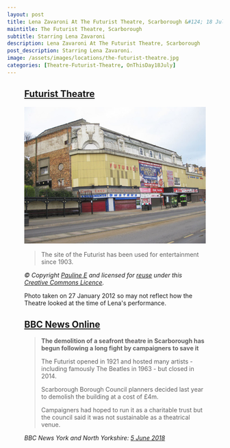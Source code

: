 ```yaml
---
layout: post
title: Lena Zavaroni At The Futurist Theatre, Scarborough &#124; 18 July 1976
maintitle: The Futurist Theatre, Scarborough
subtitle: Starring Lena Zavaroni
description: Lena Zavaroni At The Futurist Theatre, Scarborough
post_description: Starring Lena Zavaroni.
image: /assets/images/locations/the-futurist-theatre.jpg
categories: [Theatre-Futurist-Theatre, OnThisDay18July]
---
```


<figure class="fig3">
<div class="CardLayout">
<div class="CardItem"><h2 id="infobox1" class="infobox"><a href="#infobox1">Futurist Theatre</a></h2>
<div class="CardItem split">
<img src="/assets/images/locations/the-futurist-theatre.jpg" class="full-width"/>
<p></p>
<blockquote><p>The site of the Futurist has been used for entertainment since 1903.</p></blockquote>
<cite>© Copyright <a class="external-links" href="https://www.geograph.org.uk/profile/13903">Pauline E</a> and licensed for <a class="external-link" href="https://www.geograph.org.uk/reuse.php?id=2785375">reuse</a> under this <a class="external-link" href="http://creativecommons.org/licenses/by-sa/2.0/">Creative Commons Licence</a>.</cite>
<br />
<p>Photo taken on 27 January 2012 so may not reflect how the Theatre looked at the time of Lena's performance.</p>
</div></div></div>
</figure>

<figure class="fig3">
<div class="CardLayout">
<div class="CardItem"><h2 id="infobox2" class="infobox"><a href="#infobox2">BBC News Online</a></h2>
<div class="CardItem split">
<blockquote>
<strong>The demolition of a seafront theatre in Scarborough has begun following a long fight by campaigners to save it</strong>
<p>The Futurist opened in 1921 and hosted many artists - including famously The Beatles in 1963 - but closed in 2014.</p>
<p>Scarborough Borough Council planners decided last year to demolish the building at a cost of £4m.</p>
<p>Campaigners had hoped to run it as a charitable trust but the council said it was not sustainable as a theatrical venue.</p>
</blockquote>
<cite>BBC News York and North Yorkshire: <a class="external-link" href="https://www.bbc.co.uk/news/uk-england-york-north-yorkshire-44368471">5 June 2018</a></cite>
</div></div></div>
</figure>
